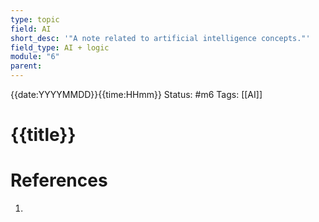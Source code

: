 ```yaml
---
type: topic
field: AI
short_desc: '"A note related to artificial intelligence concepts."'
field_type: AI + logic
module: "6"
parent:
---
```



{{date:YYYYMMDD}}{{time:HHmm}}
Status: #m6
Tags: [[AI]]

# {{title}}


# References

1. 